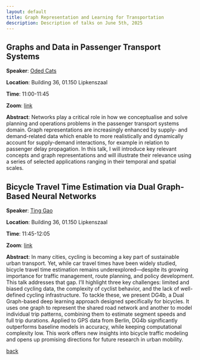 ```yaml
---
layout: default
title: Graph Representation and Learning for Transportation
description: Description of talks on June 5th, 2025
---
```



## Graphs and Data in Passenger Transport Systems

**Speaker**: [Oded Cats](https://www.tudelft.nl/citg/over-faculteit/afdelingen/transport-planning/staff/persoonlijke-paginas/cats-o)

**Location**: Building 36, 01.150 Lipkenszaal 

**Time**: 11:00-11:45

**Zoom**: [link](https://tudelft.zoom.us/j/95814481639)

**Abstract**: Networks play a critical role in how we conceptualise and solve planning and operations problems in the passenger transport systems domain. Graph representations are increasingly enhanced by supply- and demand-related data which enable to more realistically and dynamically account for supply-demand interactions, for example in relation to passenger delay propagation. In this talk, I will introduce key relevant concepts and graph representations and will illustrate their relevance using a series of selected applications ranging in their temporal and spatial scales.



## Bicycle Travel Time Estimation via Dual Graph-Based Neural Networks

**Speaker**: [Ting Gao](https://www.tudelft.nl/en/staff/t.gao-1/)

**Location**: Building 36, 01.150 Lipkenszaal 

**Time**: 11:45-12:05

**Zoom**: [link](https://tudelft.zoom.us/j/95814481639)

**Abstract**: In many cities, cycling is becoming a key part of sustainable urban transport. Yet, while car travel times have been widely studied, bicycle travel time estimation remains underexplored—despite its growing importance for traffic management, route planning, and policy development. This talk addresses that gap. I’ll highlight three key challenges: limited and biased cycling data, the complexity of cyclist behavior, and the lack of well-defined cycling infrastructure. To tackle these, we present DG4b, a Dual Graph-based deep learning approach designed specifically for bicycles. It uses one graph to represent the shared road network and another to model individual trip patterns, combining them to estimate segment speeds and full trip durations. Applied to GPS data from Berlin, DG4b significantly outperforms baseline models in accuracy, while keeping computational complexity low. This work offers new insights into bicycle traffic modeling and opens up promising directions for future research in urban mobility. 
 


[back](../index.md#june-5th-2025-graph-representation-and-learning-for-transportation)
